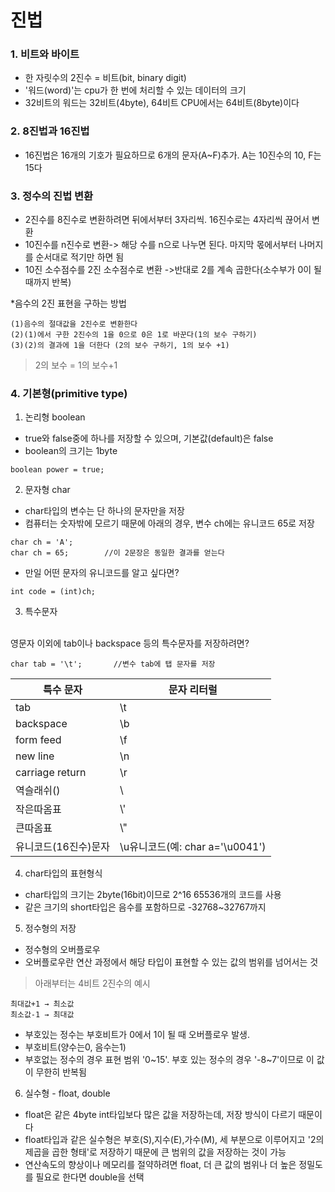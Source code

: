 # 진법
### 1. 비트와 바이트
* 한 자릿수의 2진수 = 비트(bit, binary digit)
* '워드(word)'는 cpu가 한 번에 처리할 수 있는 데이터의 크기
* 32비트의 워드는 32비트(4byte), 64비트 CPU에서는 64비트(8byte)이다
### 2. 8진법과 16진법
* 16진법은 16개의 기호가 필요하므로 6개의 문자(A~F)추가. A는 10진수의 10, F는 15다
### 3. 정수의 진법 변환
* 2진수를 8진수로 변환하려면 뒤에서부터 3자리씩. 16진수로는 4자리씩 끊어서 변환
* 10진수를 n진수로 변환-> 해당 수를 n으로 나누면 된다. 마지막 몫에서부터 나머지를 순서대로 적기만 하면 됨
* 10진 소수점수를 2진 소수점수로 변환
->반대로 2를 계속 곱한다(소수부가 0이 될 때까지 반복)

*음수의 2진 표현을 구하는 방법
```
(1)음수의 절대값을 2진수로 변환한다
(2)(1)에서 구한 2진수의 1을 0으로 0은 1로 바꾼다(1의 보수 구하기)
(3)(2)의 결과에 1을 더한다 (2의 보수 구하기, 1의 보수 +1)
```
>2의 보수 = 1의 보수+1

### 4. 기본형(primitive type)
1. 논리형 boolean
* true와 false중에 하나를 저장할 수 있으며, 기본값(default)은 false
* boolean의 크기는 1byte
```
boolean power = true;
```
2. 문자형 char
* char타입의 변수는 단 하나의 문자만을 저장
* 컴퓨터는 숫자밖에 모르기 때문에 아래의 경우, 변수 ch에는 유니코드 65로 저장
```
char ch = 'A';
char ch = 65;        //이 2문장은 동일한 결과를 얻는다
```
* 만일 어떤 문자의 유니코드를 알고 싶다면?
```
int code = (int)ch;
```
3. 특수문자
<br>
영문자 이외에 tab이나 backspace 등의 특수문자를 저장하려면?

```
char tab = '\t';       //변수 tab에 탭 문자를 저장
``` 

특수 문자|문자 리터럴
---|---
tab|\t
backspace|\b
form feed|\f
new line|\n
carriage return|\r
역슬래쉬(\)|\\
작은따옴표|\\'
큰따옴표|\\"
유니코드(16진수)문자|\u유니코드(예: char a='\u0041')
4. char타입의 표현형식
* char타입의 크기는 2byte(16bit)이므로 2^16 65536개의 코드를 사용
* 같은 크기의 short타입은 음수를 포함하므로 -32768~32767까지 
5. 정수형의 저장
* 정수형의 오버플로우
* 오버플로우란 연산 과정에서 해당 타입이 표현할 수 있는 값의 범위를 넘어서는 것

> 아래부터는 4비트 2진수의 예시
```
최대값+1 → 최소값
최소값-1 → 최대값
```
* 부호있는 정수는 부호비트가 0에서 1이 될 때 오버플로우 발생.
* 부호비트(양수는0, 음수는1)
* 부호없는 정수의 경우 표현 범위 '0~15'. 부호 있는 정수의 경우 '-8~7'이므로 이 값이 무한히 반복됨
6. 실수형 - float, double
* float은 같은 4byte int타입보다 많은 값을 저장하는데, 저장 방식이 다르기 때문이다
* float타입과 같은 실수형은 부호(S),지수(E),가수(M), 세 부분으로 이루어지고 '2의 제곱을 곱한 형태'로 저장하기 때문에 큰 범위의 값을 저장하는 것이 가능
* 연산속도의 향상이나 메모리를 절약하려면 float, 더 큰 값의 범위나 더 높은 정밀도를 필요로 한다면 double을 선택
